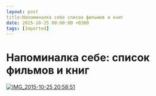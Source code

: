 ```yaml
---
layout: post
title:Напоминалка себе список фильмов и книг
date: 2015-10-25 00:00:00 +0300
tags: [Imported]
---
```

# Напоминалка себе: список фильмов и книг

[![IMG_2015-10-25 20:58:51](https://vlaim.s3.amazonaws.com/uploads/2015/10/IMG_2015-10-25-205851-1024x759.jpg)](https://vlaim.s3.amazonaws.com/uploads/2015/10/IMG_2015-10-25-205851.jpg)